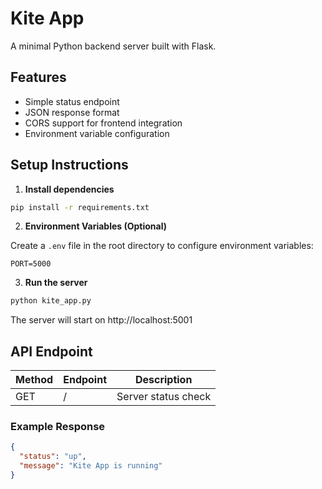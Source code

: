 # Kite App

A minimal Python backend server built with Flask.

## Features

- Simple status endpoint
- JSON response format
- CORS support for frontend integration
- Environment variable configuration

## Setup Instructions

1. **Install dependencies**

```bash
pip install -r requirements.txt
```

2. **Environment Variables (Optional)**

Create a `.env` file in the root directory to configure environment variables:

```
PORT=5000
```

3. **Run the server**

```bash
python kite_app.py
```

The server will start on http://localhost:5001

## API Endpoint

| Method | Endpoint | Description |
|--------|----------|--------------|
| GET | / | Server status check |

### Example Response

```json
{
  "status": "up",
  "message": "Kite App is running"
}
```